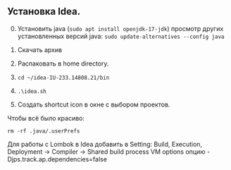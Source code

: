 Установка Idea.
----------------

0. Установить java (`sudo apt install openjdk-17-jdk`)
просмотр других установленных версий java: `sudo update-alternatives --config java`
  
2. Скачать архив
3. Распаковать в home directory.
4. `cd ~/idea-IU-233.14808.21/bin`
5. `.\idea.sh`
6. Создать shortcut icon в окне с выбором проектов.

Чтобы всё было красиво:
```
rm -rf .java/.userPrefs
```


Для работы с Lombok в Idea добавить в 
Setting:
    Build, Execution, Deployment -> Compiler -> Shared build process VM options
опцию
-Djps.track.ap.dependencies=false

